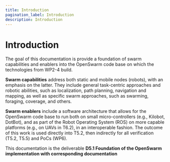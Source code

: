 ```yaml
---
title: Introduction
pagination_label: Introduction
description: Introduction
---
```


# Introduction

The goal of this documentation is provide a foundation of swarm capabilities and enablers into the OpenSwarm code base on which the technologies from WP2-4 build. 

**Swarm capabilities** address both static and mobile nodes (robots), with an emphasis on the latter. They include general task-centric approaches and robotic abilities, such as localization, path planning, navigation and mapping, as well as specific swarm approaches, such as swarming, foraging, coverage, and others. 

**Swarm enablers** include a software architecture that allows for the OpenSwarm code base to run both on small micro-controllers (e.g., Kilobot, DotBot), and as part of the Robot Operating System (ROS) on more capable platforms (e.g., on UAVs in T6.2), in an interoperable fashion. The outcome of this work is used directly into T5.2, then indirectly for all verification (T5.2, T5.5) and PoCs (WP6).

This documentation is the deliverable **D5.1 Foundation of the OpenSwarm implementation with corresponding documentation**
